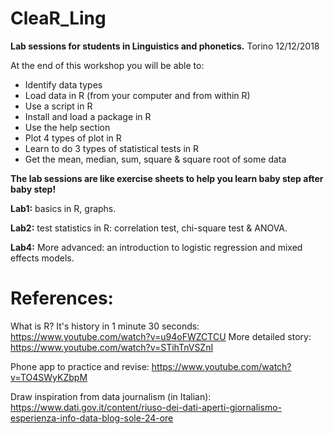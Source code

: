 # CleaR_Ling


**Lab sessions for students in Linguistics and phonetics.**
Torino 12/12/2018

At the end of this workshop you will be able to:
- Identify data types
- Load data in R (from your computer and from within R)
- Use a script in R
- Install and load a package in R
- Use the help section
- Plot 4 types of plot in R
- Learn to do 3 types of statistical tests in R
- Get the mean, median, sum, square & square root of some data

**The lab sessions are like exercise sheets to help you learn baby step after baby step!**

**Lab1:** basics in R, graphs.

**Lab2:** test statistics in R: correlation test, chi-square test & ANOVA.

**Lab4:** More advanced: an introduction to logistic regression and mixed effects models. 

# References:

What is R? It's history in 1 minute 30 seconds:
https://www.youtube.com/watch?v=u94oFWZCTCU
More detailed story:
https://www.youtube.com/watch?v=STihTnVSZnI



Phone app to practice and revise:
https://www.youtube.com/watch?v=TO4SWyKZbpM



Draw inspiration from data journalism (in Italian):
https://www.dati.gov.it/content/riuso-dei-dati-aperti-giornalismo-esperienza-info-data-blog-sole-24-ore

